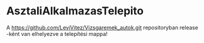# AsztaliAlkalmazasTelepito

A https://github.com/LeviVitez/Vizsgaremek_autok.git repositoryban release -ként van elhelyezve a telepítési mappa!
